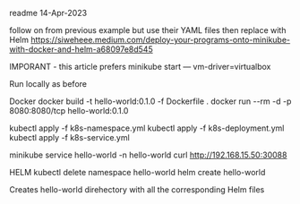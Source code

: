 readme
14-Apr-2023

follow on from previous example but use their YAML files then replace with Helm
https://siweheee.medium.com/deploy-your-programs-onto-minikube-with-docker-and-helm-a68097e8d545    

IMPORANT - this article prefers
minikube start — vm-driver=virtualbox


Run locally as before

Docker
docker build -t hello-world:0.1.0 -f Dockerfile .
docker run --rm -d -p 8080:8080/tcp hello-world:0.1.0


kubectl apply -f k8s-namespace.yml
kubectl apply -f k8s-deployment.yml
kubectl apply -f k8s-service.yml

minikube service hello-world -n hello-world
curl http://192.168.15.50:30088


HELM
kubectl delete namespace hello-world
helm create hello-world

Creates hello-world direhectory with all the corresponding Helm files
